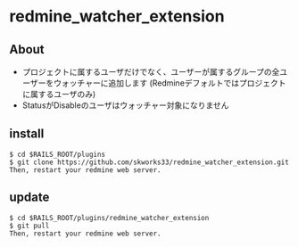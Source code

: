 # redmine_watcher_extension
## About

* プロジェクトに属するユーザだけでなく、ユーザーが属するグループの全ユーザーをウォッチャーに追加します (Redmineデフォルトではプロジェクトに属するユーザのみ)
* StatusがDisableのユーザはウォッチャー対象になりません

## install

```
$ cd $RAILS_ROOT/plugins
$ git clone https://github.com/skworks33/redmine_watcher_extension.git
Then, restart your redmine web server.
```


## update

```
$ cd $RAILS_ROOT/plugins/redmine_watcher_extension
$ git pull
Then, restart your redmine web server.
```
